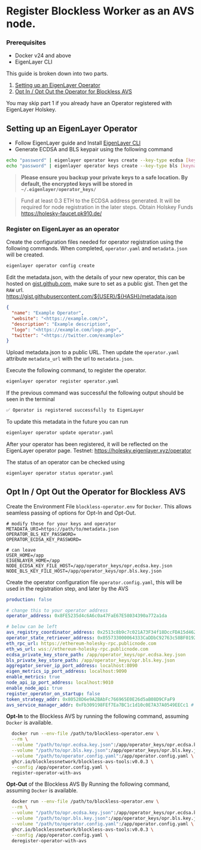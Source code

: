 # Register Blockless Worker as an AVS node.

### Prerequisites 

* Docker v24 and above
* EigenLayer CLI

This guide is broken down into two parts.

1. [Setting up an EigenLayer Operator](#setting-up-an-eigenlayer-operator)
2. [Opt In / Opt Out the Operator for Blockless AVS](#opt-in--opt-out-the-operator-for-blockless-avs)

You may skip part 1 if you already have an Operator registered with EigenLayer Holskey.

## Setting up an EigenLayer Operator

* Follow EigenLayer guide and Install <a href="https://docs.eigenlayer.xyz/eigenlayer/operator-guides/operator-installation#installation-1" target="_blank">EigenLayer CLI</a>
* Generate ECDSA and BLS keypair using the following command

```bash
echo "password" | eigenlayer operator keys create --key-type ecdsa [keyname]
echo "password" | eigenlayer operator keys create --key-type bls [keyname]
```

> **Please ensure you backup your private keys to a safe location. By default, the encrypted keys will be stored in `~/.eigenlayer/operator_keys/`**

> Fund at least 0.3 ETH to the ECDSA address generated. It will be required for node registration in the later steps.
> Obtain Holskey Funds https://holesky-faucet.pk910.de/

### Register on EigenLayer as an operator

Create the configuration files needed for operator registration using the following commands. When completed, `operator.yaml` and `metadata.json` will be created.

```bash
eigenlayer operator config create
```

Edit the metadata.json, with the details of your new operator, this can be hosted on <a href="https://gist.github.com" target="_blank">gist.github.com</a>, make sure to set as a public gist. Then get the `RAW` url. https://gist.githubusercontent.com/${USER}/${HASH}/metadata.json

```json
{
  "name": "Example Operator",
  "website": "<https://example.com/>",
  "description": "Example description",
  "logo": "<https://example.com/logo.png>",
  "twitter": "<https://twitter.com/example>"
}
```

Upload metadata.json to a public URL. Then update the `operator.yaml` attribute `metadata_url` with the url to `metadata.json`.

Execute the following command, to register the operator.

```bash
eigenlayer operator register operator.yaml
```

If the previous command was successful the following output should be seen in the terminal

```bash
✅ Operator is registered successfully to EigenLayer
```

To update this metadata in the future you can run

```bash
eigenlayer operator update operator.yaml
```

After your operator has been registered, it will be reflected on the EigenLayer operator page.
Testnet: https://holesky.eigenlayer.xyz/operator

The status of an operator can be checked using 

```bash
eigenlayer operator status operator.yaml
```

## Opt In / Opt Out the Operator for Blockless AVS

Create the Environment File `blockless-operator.env` for `Docker`. This allows seamless passing of options for Opt-In and Opt-Out.

```env
# modify these for your keys and operator
METADATA_URI=https://path/to/metadata.json
OPERATOR_BLS_KEY_PASSWORD=
OPERATOR_ECDSA_KEY_PASSWORD=

# can leave
USER_HOME=/app
EIGENLAYER_HOME=/app
NODE_ECDSA_KEY_FILE_HOST=/app/operator_keys/opr.ecdsa.key.json
NODE_BLS_KEY_FILE_HOST=/app/operator_keys/opr.bls.key.json
```

Create the operator configuration file `operator.config.yaml`, this will be used in the registration step, and later by the AVS

```yaml
production: false

# change this to your operator address
operator_address: 0x8FE5235d4c6A6c0a47FaE67E58034390a772a1da

# below can be left
avs_registry_coordinator_address: 0x2513c8b9c7c021A73F34f18DccFDA15d462d7cD7 # registryCoordinator
operator_state_retriever_address: 0x055733000064333CaDDbC92763c58BF0192fFeBf # operatorStateRetriever
eth_rpc_url: https://ethereum-holesky-rpc.publicnode.com
eth_ws_url: wss://ethereum-holesky-rpc.publicnode.com
ecdsa_private_key_store_path: /app/operator_keys/opr.ecdsa.key.json
bls_private_key_store_path: /app/operator_keys/opr.bls.key.json
aggregator_server_ip_port_address: localhost:8090
eigen_metrics_ip_port_address: localhost:9090
enable_metrics: true
node_api_ip_port_address: localhost:9010
enable_node_api: true
register_operator_on_startup: false
token_strategy_addr: 0x80528D6e9A2BAbFc766965E0E26d5aB08D9CFaF9
avs_service_manager_addr: 0xFb309198FEf7Ea7BC1c1d10c0E7A37A0549EECc1 # BlocklessAVSServiceManager
```

**Opt-In** to the Blockless AVS by running the following command, assuming `Docker` is available.

```bash
  docker run --env-file /path/to/blockless-operator.env \
  --rm \
  --volume "/path/to/opr.ecdsa.key.json":/app/operator_keys/opr.ecdsa.key.json \
  --volume "/path/to/opr.bls.key.json":/app/operator_keys/opr.bls.key.json \
  --volume "/path/to/operator.config.yaml":/app/operator.config.yaml \
  ghcr.io/blocklessnetwork/blockless-avs-tools:v0.0.3 \
  --config /app/operator.config.yaml \
  register-operator-with-avs
```

**Opt-Out** of the Blockless AVS By Running the following command, assuming `Docker` is available. 

```bash
  docker run --env-file /path/to/blockless-operator.env \
  --rm \
  --volume "/path/to/opr.ecdsa.key.json":/app/operator_keys/opr.ecdsa.key.json \
  --volume "/path/to/opr.bls.key.json":/app/operator_keys/opr.bls.key.json \
  --volume "/path/to/operator.config.yaml":/app/operator.config.yaml \
  ghcr.io/blocklessnetwork/blockless-avs-tools:v0.0.3 \
  --config /app/operator.config.yaml \
  deregister-operator-with-avs
```
